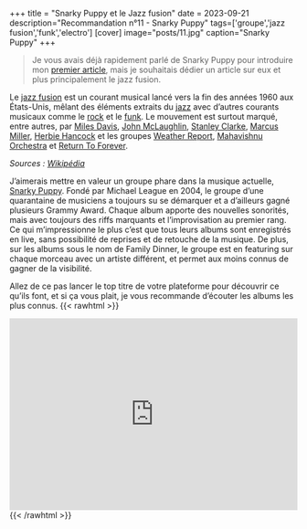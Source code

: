 +++
title = "Snarky Puppy et le Jazz fusion"
date = 2023-09-21
description="Recommandation n°11 - Snarky Puppy"
tags=['groupe','jazz fusion','funk','electro']
[cover]
image="posts/11.jpg"
caption="Snarky Puppy"
+++
> Je vous avais déjà rapidement parlé de Snarky Puppy pour introduire mon [premier article](https://jazz.000.pe/posts/1-where-you-wish-you-were), mais je souhaitais dédier un article sur eux et plus principalement le jazz fusion.

Le [jazz fusion](https://fr.wikipedia.org/wiki/Jazz_fusion) est un courant musical lancé vers la fin des années 1960 aux États-Unis, mêlant des éléments extraits du [jazz](https://fr.wikipedia.org/wiki/Jazz) avec d’autres courants musicaux comme le [rock](https://fr.wikipedia.org/wiki/Rock) et le [funk](https://fr.wikipedia.org/wiki/Funk). Le mouvement est surtout marqué, entre autres, par [Miles Davis](https://fr.wikipedia.org/wiki/Miles_Davis "Miles Davis"), [John McLaughlin](https://fr.wikipedia.org/wiki/John_McLaughlin_(musicien) "John McLaughlin (musicien)"), [Stanley Clarke](https://fr.wikipedia.org/wiki/Stanley_Clarke "Stanley Clarke"), [Marcus Miller](https://fr.wikipedia.org/wiki/Marcus_Miller "Marcus Miller"), [Herbie Hancock](https://fr.wikipedia.org/wiki/Herbie_Hancock "Herbie Hancock") et les groupes [Weather Report](https://fr.wikipedia.org/wiki/Weather_Report "Weather Report"), [Mahavishnu Orchestra](https://fr.wikipedia.org/wiki/Mahavishnu_Orchestra "Mahavishnu Orchestra") et [Return To Forever](https://fr.wikipedia.org/wiki/Return_To_Forever).

_Sources : [Wikipédia](https://fr.wikipedia.org/)_

J’aimerais mettre en valeur un groupe phare dans la musique actuelle, [Snarky Puppy](https://fr.wikipedia.org/wiki/Snarky_Puppy). Fondé par Michael League en 2004, le groupe d’une quarantaine de musiciens a toujours su se démarquer et a d’ailleurs gagné plusieurs Grammy Award. Chaque album apporte des nouvelles sonorités, mais avec toujours des riffs marquants et l’improvisation au premier rang. Ce qui m’impressionne le plus c’est que tous leurs albums sont enregistrés en live, sans possibilité de reprises et de retouche de la musique. De plus, sur les albums sous le nom de Family Dinner, le groupe est en featuring sur chaque morceau avec un artiste différent, et permet aux moins connus de gagner de la visibilité.

Allez de ce pas lancer le top titre de votre plateforme pour découvrir ce qu’ils font, et si ça vous plait, je vous recommande d’écouter les albums les plus connus.
{{< rawhtml >}}
<div style="max-width:100%;"><div style="position:relative;padding-bottom:calc(56.25% + 52px);height: 0;"><iframe style="position:absolute;top:0;left:0;" width="100%" height="100%" src="https://odesli.co/embed/?url=https%3A%2F%2Fartist.link%2FSnarkyPuppy&theme=light" frameborder="0" allowfullscreen sandbox="allow-same-origin allow-scripts allow-presentation allow-popups allow-popups-to-escape-sandbox" allow="clipboard-read; clipboard-write"></iframe></div></div>
{{< /rawhtml >}}
